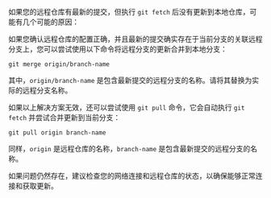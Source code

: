 如果您的远程仓库有最新的提交，但执行 `git fetch` 后没有更新到本地仓库，可能有几个可能的原因：


如果您确认远程仓库的配置正确，并且最新的提交确实存在于当前分支的关联远程分支上，您可以尝试使用以下命令将远程分支的更新合并到本地分支：

```
git merge origin/branch-name
```

其中，`origin/branch-name` 是包含最新提交的远程分支的名称。请将其替换为实际的远程分支名称。

如果以上解决方案无效，还可以尝试使用 `git pull` 命令，它会自动执行 `git fetch` 并尝试合并更新到当前分支：

```
git pull origin branch-name
```

同样，`origin` 是远程仓库的名称，`branch-name` 是包含最新提交的远程分支的名称。

如果问题仍然存在，建议检查您的网络连接和远程仓库的状态，以确保能够正常连接和获取更新。